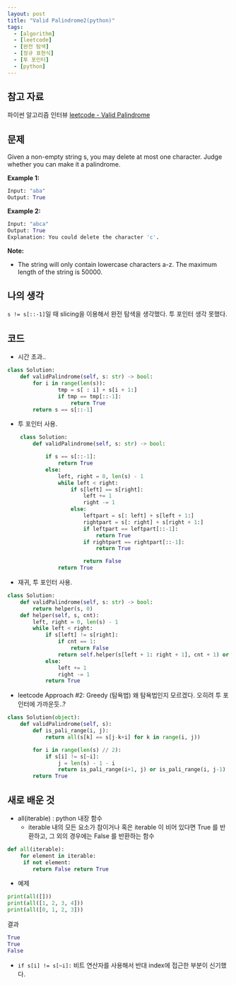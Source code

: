 ```yaml
---
layout: post
title: "Valid Palindrome2(python)"
tags:
  - [algorithm]
  - [leetcode]
  - [완전 탐색]
  - [정규 표현식]
  - [투 포인터]
  - [python]
---
```


## 참고 자료

파이썬 알고리즘 인터뷰
[leetcode - Valid Palindrome](https://leetcode.com/problems/valid-palindrome-ii/)

## 문제

Given a non-empty string s, you may delete at most one character. Judge whether you can make it a palindrome.

**Example 1:**

```python
Input: "aba"
Output: True
```

**Example 2:**

```python
Input: "abca"
Output: True
Explanation: You could delete the character 'c'.
```

**Note:**

- The string will only contain lowercase characters a-z. The maximum length of the string is 50000.

## 나의 생각

`s != s[::-1]`일 때 slicing을 이용해서 완전 탐색을 생각했다.
투 포인터 생각 못했다.

## 코드

- 시간 초과..

```python
class Solution:
    def validPalindrome(self, s: str) -> bool:
        for i in range(len(s)):
                tmp = s[ : i] + s[i + 1:]
                if tmp == tmp[::-1]:
                    return True
        return s == s[::-1]
```

- 투 포인터 사용.

```python
    class Solution:
        def validPalindrome(self, s: str) -> bool:

            if s == s[::-1]:
                return True
            else:
                left, right = 0, len(s) - 1
                while left < right:
                    if s[left] == s[right]:
                        left += 1
                        right -= 1
                    else:
                        leftpart = s[: left] + s[left + 1:]
                        rightpart = s[: right] + s[right + 1:]
                        if leftpart == leftpart[::-1]:
                            return True
                        if rightpart == rightpart[::-1]:
                            return True

                        return False
                return True
```

- 재귀, 투 포인터 사용.

```python
class Solution:
    def validPalindrome(self, s: str) -> bool:
        return helper(s, 0)
    def helper(self, s, cnt):
        left, right = 0, len(s) - 1
        while left < right:
            if s[left] != s[right]:
                if cnt == 1:
                    return False
                return self.helper(s[left + 1: right + 1], cnt + 1) or self.helper(s[left : right], cnt + 1)
            else:
                left += 1
                right -= 1
            return True
```

- leetcode Approach #2: Greedy (탐욕법)
  왜 탐욕법인지 모르겠다. 오히려 투 포인터에 가까운듯..?

```python
class Solution(object):
    def validPalindrome(self, s):
        def is_pali_range(i, j):
            return all(s[k] == s[j-k+i] for k in range(i, j))

        for i in range(len(s) // 2):
            if s[i] != s[~i]:
                j = len(s) - 1 - i
                return is_pali_range(i+1, j) or is_pali_range(i, j-1)
        return True
```

## 새로 배운 것

- all(iterable) : python 내장 함수
  - iterable 내의 모든 요소가 참이거나 혹은 iterable 이 비어 있다면 True 를 반환하고, 그 외의 경우에는 False 를 반환하는 함수

```python
def all(iterable):
    for element in iterable:
     if not element:
        return False return True
```

- 예제

```python
print(all([]))
print(all([1, 2, 3, 4]))
print(all([0, 1, 2, 3]))
```

결과

```python
True
True
False
```

- `if s[i] != s[~i]:` 비트 연산자를 사용해서 반대 index에 접근한 부분이 신기했다.
